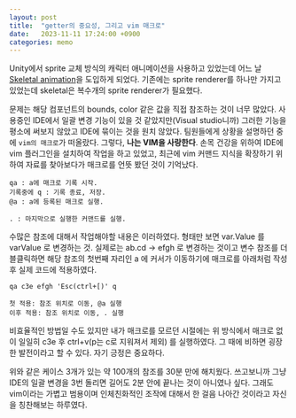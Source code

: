 ```yaml
---
layout: post
title:  "getter의 중요성, 그리고 vim 매크로"
date:   2023-11-11 17:24:00 +0900
categories: memo
---
```

Unity에서 sprite 교체 방식의 캐릭터 애니메이션을 사용하고 있었는데 어느 날 [Skeletal animation][skel-anim]을 도입하게 되었다. 기존에는 sprite renderer를 하나만 가지고 있었는데 skeletal은 복수개의 sprite renderer가 필요했다.

문제는 해당 컴포넌트의 bounds, color 같은 값을 직접 참조하는 것이 너무 많았다. 사용중인 IDE에서 일괄 변경 기능이 있을 것 같았지만(Visual studio니까) 그러한 기능을 평소에 써보지 않았고 IDE에 묶이는 것을 원치 않았다. 팀원들에게 상황을 설명하던 중에 `vim의 매크로`가 떠올랐다. 그렇다, **나는 VIM을 사랑한다**. 손목 건강을 위하여 IDE에 vim 플러그인을 설치하여 작업을 하고 있었고, 최근에 vim 커맨드 지식을 확장하기 위하여 자료를 찾아보다가 매크로를 언뜻 봤던 것이 기억났다. 
```
qa : a에 매크로 기록 시작.
기록중에 q : 기록 종료, 저장.
@a : a에 등록된 매크로 실행.

. : 마지막으로 실행한 커맨드를 실행.
```
수많은 참조에 대해서 작업해야할 내용은 이러하였다. 형태만 보면 var.Value 를 varValue 로 변경하는 것. 실제로는 ab.cd -> efgh 로 변경하는 것이고 변수 참조를 더블클릭하면 해당 참조의 첫번째 자리인 a 에 커서가 이동하기에 매크로를 아래처럼 작성후 실제 코드에 적용하였다.
```
qa c3e efgh 'Esc(ctrl+[)' q

첫 적용: 참조 위치로 이동, @a 실행
이후 적용: 참조 위치로 이동, . 실행
```
비효율적인 방법일 수도 있지만 내가 매크로를 모르던 시절에는 위 방식에서 매크로 없이 일일히 c3e 후 ctrl+v(p는 c로 지워져서 제외) 를 실행하였다. 그 때에 비하면 굉장한 발전이라고 할 수 있다. 자기 긍정은 중요하다.

위와 같은 케이스 3개가 있는 약 100개의 참조를 30분 만에 해치웠다. 쓰고보니까 그냥 IDE의 일괄 변경을 3번 돌리면 길어도 2분 안에 끝나는 것이 아니였나 싶다. 그래도 vim이라는 가볍고 범용이며 인체친화적인 조작에 대해서 한 걸음 나아간 것이라고 자신을 칭찬해보는 하루였다. 

[skel-anim]: https://unity.com/features/2danimation